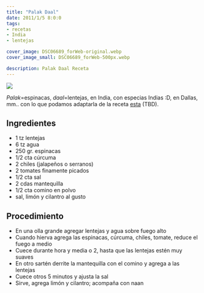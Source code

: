 ```yaml
---
title: "Palak Daal"
date: 2011/1/5 8:0:0
tags: 
- recetas
- India
- lentejas

cover_image: DSC06689_forWeb-original.webp
cover_image_small: DSC06689_forWeb-500px.webp

description: Palak Daal Receta
---
```



[![](DSC06689_forWeb-800px.webp)](DSC06689_forWeb-original.webp)

*Palak*=espinacas, *daal*=lentejas, en India, con especias Indias :D, en Dallas, mm.. con lo que podamos adaptarla de la receta [esta](palak-daal-recipe_original.html) (TBD).  

## Ingredientes

*   1 tz lentejas
*   6 tz agua
*   250 gr. espinacas
*   1/2 cta cúrcuma
*   2 chiles (jalapeños o serranos)
*   2 tomates finamente picados
*   1/2 cta sal
*   2 cdas mantequilla
*   1/2 cta comino en polvo
*   sal, limón y cilantro al gusto

  

## Procedimiento

*   En una olla grande agregar lentejas y agua sobre fuego alto
*   Cuando hierva agrega las espinacas, cúrcuma, chiles, tomate, reduce el fuego a medio
*   Cuece durante hora y media o 2, hasta que las lentejas estén muy suaves
*   En otro sartén derrite la mantequilla con el comino y agrega a las lentejas
*   Cuece otros 5 minutos y ajusta la sal
*   Sirve, agrega limón y cilantro; acompaña con naan
